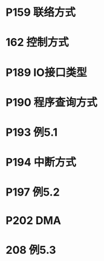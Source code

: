 # P159 联络方式
# 162  控制方式
# P189 IO接口类型
# P190 程序查询方式
# P193 例5.1
# P194 中断方式
# P197 例5.2
# P202 DMA
# 208  例5.3